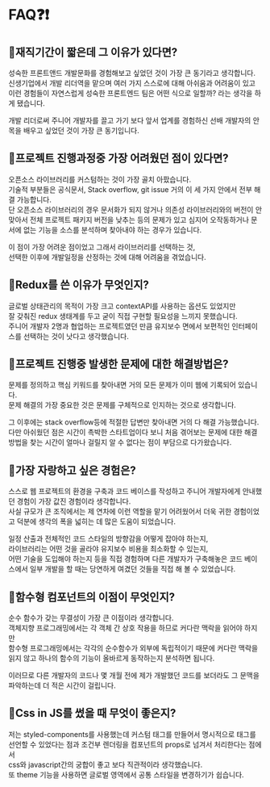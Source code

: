 # FAQ❓❗

## 💭재직기간이 짧은데 그 이유가 있다면?

성숙한 프론트앤드 개발문화를 경험해보고 싶었던 것이 가장 큰 동기라고 생각합니다.  
신생기업에서 개발 리더역을 맡으며 여러 가지 스스로에 대해 아쉬움과 어려움이 있고
이런 경험들이 자연스럽게 성숙한 프론트엔드 팀은 어떤 식으로 일할까? 라는 생각을 하게 됐습니다.

개발 리더로써 주니어 개발자를 끌고 가기 보다 앞서 업계를 경험하신 선배 개발자의 안목을 배우고 싶었던 것이 가장 큰 동기입니다.

## 💭프로젝트 진행과정중 가장 어려웠던 점이 있다면?

오픈소스 라이브러리를 커스텀하는 것이 가장 골치 아팠습니다.  
기술적 부분들은 공식문서, Stack overflow, git issue 거의 이 세 가지 안에서 전부 해결 가능합니다.  
단 오픈소스 라이브러리의 경우 문서화가 되지 않거나
의존성 라이브러리와의 버전이 안 맞아서 전체 프로젝트 패키지 버전을 낮추는 등의 문제가 있고
심지어 오작동하거나 문서에 없는 기능을 소스를 분석하며 찾아내야 하는 경우가 있습니다.  


이 점이 가장 어려운 점이었고 그래서 라이브러리를 선택하는 것,  
선택한 이후에 개발일정을 산정하는 것에 대해 어려움을 겪었습니다.

## 💭Redux를 쓴 이유가 무엇인지?

글로벌 상태관리의 목적이 가장 크고 contextAPI를 사용하는 옵션도 있었지만  
잘 갖춰진 redux 생태계를 두고 굳이 직접 구현할 필요성을 느끼지 못했습니다.  
주니어 개발자 2명과 협업하는 프로젝트였던 만큼 유지보수 면에서 보편적인 인터페이스를 선택하는 것이 낫다고 생각했습니다.  

## 💭프로젝트 진행중 발생한 문제에 대한 해결방법은?

문제를 정의하고 핵심 키워드를 찾아내면 거의 모든 문제가 이미 웹에 기록되어 있습니다.  
문제 해결의 가장 중요한 것은 문제를 구체적으로 인지하는 것으로 생각합니다.  


그 이후에는 stack overflow등에 적절한 답변만 찾아내면 거의 다 해결 가능했습니다.  
다만 아쉬웠던 점은 시간이 촉박한 스타트업이다 보니 처음 겪어보는 문제에 대한 해결방법을 찾는 시간이 얼마나 걸릴지 알 수 없다는 점이 부담으로 다가왔습니다.  

## 💭가장 자랑하고 싶은 경험은?

스스로 웹 프로젝트의 환경을 구축과 코드 베이스를 작성하고 주니어 개발자에게 안내했던 경험이 가장 값진 경험이라 생각합니다.  
사실 규모가 큰 조직에서는 제 연차에 이런 역할을 맡기 어려웠어서 더욱 귀한 경험이었고 덕분에 생각의 폭을 넓히는 데 많은 도움이 되었습니다.  

일정 산출과 전체적인 코드 스타일의 방향감을 어떻게 잡아야 하는지,  
라이브러리는 어떤 것을 골라야 유지보수 비용을 최소화할 수 있는지,  
어떤 기술을 도입해야 하는지 등을 직접 경험하며 다른 개발자가 구축해놓은 코드 베이스에서 일부 개발을 할 때는 당연하게 여겼던 것들을 직접 해 볼 수 있었습니다.  

## 💭함수형 컴포넌트의 이점이 무엇인지?

순수 함수가 갖는 무결성이 가장 큰 이점이라 생각합니다.  
객체지향 프로그래밍에서는 각 객체 간 상호 작용을 하므로 커다란 맥락을 읽어야 하지만  
함수형 프로그래밍에서는 각각의 순수함수가 외부에 독립적이기 때문에 커다란 맥락을 읽지 않고 하나의 함수의 기능이 올바르게 동작하는지 분석하면 됩니다.  


이러므로 다른 개발자의 코드나 몇 개월 전에 제가 개발했던 코드를 보더라도 그 문맥을 파악하는데 더 적은 시간이 걸립니다.  

## 💭Css in JS를 썼을 때 무엇이 좋은지?

저는 styled-components를 사용했는데 커스텀 태그를 만들어서 명시적으로 태그를 선언할 수 있었다는 점과 조건부 렌더링을 컴포넌트의 props로 넘겨서 처리한다는 점에서  
css와 javascript간의 궁합이 좋고 보다 직관적이라 생각했습니다.  
또 theme 기능을 사용하면 글로벌 영역에서 공통 스타일을 변경하기가 쉽습니다.  
